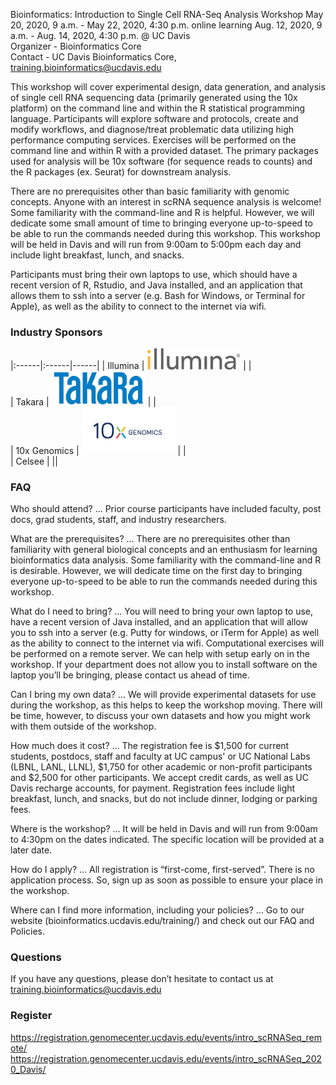 Bioinformatics: Introduction to Single Cell RNA-Seq Analysis Workshop
May 20, 2020, 9 a.m. - May 22, 2020, 4:30 p.m. online learning
Aug. 12, 2020, 9 a.m. - Aug. 14, 2020, 4:30 p.m. @ UC Davis  
Organizer - Bioinformatics Core  
Contact - UC Davis Bioinformatics Core, training.bioinformatics@ucdavis.edu

This workshop will cover experimental design, data generation, and analysis of single cell RNA sequencing data (primarily generated using the 10x platform) on the command line and within the R statistical programming language. Participants will explore software and protocols, create and modify workflows, and diagnose/treat problematic data utilizing high performance computing services. Exercises will be performed on the command line and within R with a provided dataset. The primary packages used for analysis will be 10x software (for sequence reads to counts) and the R packages (ex. Seurat) for downstream analysis.

There are no prerequisites other than basic familiarity with genomic concepts. Anyone with an interest in scRNA sequence analysis is welcome! Some familiarity with the command-line and R is helpful. However, we will dedicate some small amount of time to bringing everyone up-to-speed to be able to run the commands needed during this workshop. This workshop will be held in Davis and will run from 9:00am to 5:00pm each day and include light breakfast, lunch, and snacks.

Participants must bring their own laptops to use, which should have a recent version of R, Rstudio, and Java installed, and an application that allows them to ssh into a server (e.g. Bash for Windows, or Terminal for Apple), as well as the ability to connect to the internet via wifi.

### Industry Sponsors

|:------|:------|------|
| Illumina |  <img src="base_figures/illumina.png" alt="illumina" width="150px"/> |    |  
| Takara | <img src="base_figures/takara.png" alt="takara" width="150px"/> |    |  
| 10x Genomics | <img src="base_figures/10x.png" alt="10x genomics" width="150px"/> |    |  
| Celsee | ||

### FAQ

Who should attend? … Prior course participants have included faculty, post docs, grad students, staff, and industry researchers.

What are the prerequisites? … There are no prerequisites other than familiarity with general biological concepts and an enthusiasm for learning bioinformatics data analysis. Some familiarity with the command-line and R is desirable.  However, we will dedicate time on the first day to bringing everyone up-to-speed to be able to run the commands needed during this workshop.

What do I need to bring? … You will need to bring your own laptop to use, have a recent version of Java installed, and an application that will allow you to ssh into a server (e.g. Putty for windows, or iTerm for Apple) as well as the ability to connect to the internet via wifi. Computational exercises will be performed on a remote server. We can help with setup early on in the workshop. If your department does not allow you to install software on the laptop you’ll be bringing, please contact us ahead of time.

Can I bring my own data? … We will provide experimental datasets for use during the workshop, as this helps to keep the workshop moving. There will be time, however, to discuss your own datasets and how you might work with them outside of the workshop.

How much does it cost? … The registration fee is $1,500 for current students, postdocs, staff and faculty at UC campus' or UC National Labs (LBNL, LANL, LLNL), $1,750 for other academic or non-profit participants and $2,500 for other participants. We accept credit cards, as well as UC Davis recharge accounts, for payment.  Registration fees include light breakfast, lunch, and snacks, but do not include dinner, lodging or parking fees.

Where is the workshop? … It will be held in Davis and will run from 9:00am to 4:30pm on the dates indicated. The specific location will be provided at a later date.

How do I apply? … All registration is “first-come, first-served”. There is no application process.  So, sign up as soon as possible to ensure your place in the workshop.

Where can I find more information, including your policies?  ... Go to our website (bioinformatics.ucdavis.edu/training/) and check out our FAQ and Policies.

### Questions

If you have any questions, please don’t hesitate to contact us at training.bioinformatics@ucdavis.edu


### Register

https://registration.genomecenter.ucdavis.edu/events/intro_scRNASeq_remote/
https://registration.genomecenter.ucdavis.edu/events/intro_scRNASeq_2020_Davis/

